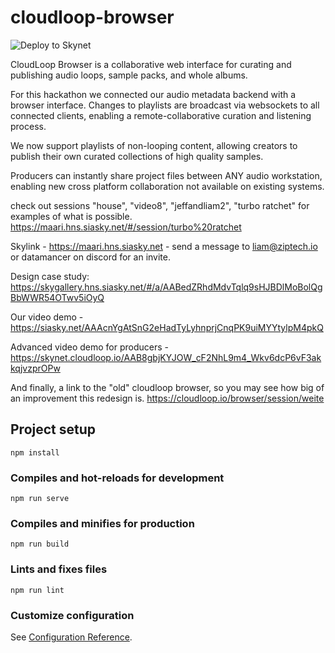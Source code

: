 # cloudloop-browser

![Deploy to Skynet](https://github.com/themailman05/cloudloop-browser/workflows/Deploy%20to%20Skynet/badge.svg?branch=vue-webui)

CloudLoop Browser is a collaborative web interface for curating and publishing audio loops, sample packs, and whole albums.

For this hackathon we connected our audio metadata backend with a browser interface. Changes to playlists are broadcast via websockets to all connected clients, enabling a remote-collaborative curation and listening process.

We now support playlists of non-looping content, allowing creators to publish their own curated collections of high quality samples.

Producers can instantly share project files between ANY audio workstation, enabling new cross platform collaboration not available on existing systems.

check out sessions "house", "video8", "jeffandliam2", "turbo ratchet" for examples of what is possible. https://maari.hns.siasky.net/#/session/turbo%20ratchet


Skylink - https://maari.hns.siasky.net - send a message to liam@ziptech.io or datamancer on discord for an invite.

Design case study: https://skygallery.hns.siasky.net/#/a/AABedZRhdMdvTqlq9sHJBDlMoBolQgBbWWR54OTwv5iOyQ

Our video demo - https://siasky.net/AAAcnYgAtSnG2eHadTyLyhnprjCnqPK9uiMYYtylpM4pkQ

Advanced video demo for producers - https://skynet.cloudloop.io/AAB8gbjKYJOW_cF2NhL9m4_Wkv6dcP6vF3akkqjvzprOPw

And finally, a link to the "old" cloudloop browser, so you may see how big of an improvement this redesign is. https://cloudloop.io/browser/session/weite

## Project setup
```
npm install
```

### Compiles and hot-reloads for development
```
npm run serve
```

### Compiles and minifies for production
```
npm run build
```

### Lints and fixes files
```
npm run lint
```

### Customize configuration
See [Configuration Reference](https://cli.vuejs.org/config/).

